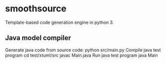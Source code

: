# smoothsource
Template-based code generation engine in python 3.
## Java model compiler
Generate java code from source code:
 python src/main.py
Compile java test program
 cd test/xtuml/src
 javac Main.java
Run java test program
 java Main
